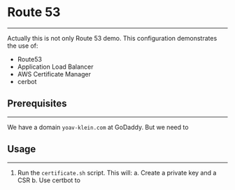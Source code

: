 # Route 53
---

Actually this is not only Route 53 demo. This configuration demonstrates the use of:

* Route53
* Application Load Balancer
* AWS Certificate Manager
* cerbot

## Prerequisites
---
We have a domain `yoav-klein.com` at GoDaddy. But we need to 


## Usage
---

1. Run the `certificate.sh` script. This will: 
a. Create a private key and a CSR
b. Use certbot to 
